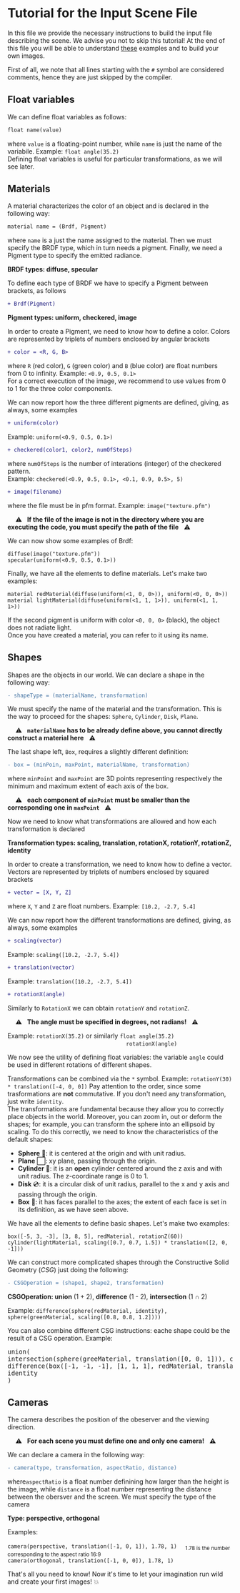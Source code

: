 # Tutorial for the Input Scene File

In this file we provide the necessary instructions to build the input file describing the scene. We advise you not to skip this tutorial! At the end of this file you will be able to understand [these](https://github.com/simoneboscolo99/5K_JFS/tree/master/5K_JFS/Examples) examples and to build your own images. 

First of all, we note that all lines starting with the `#` symbol are considered comments, hence they are just skipped by the compiler. 

## Float variables

We can define float variables as follows:
```diff
float name(value)
``` 
where `value` is a floating-point number, while `name` is just the name of the variabile. Example: `float angle(35.2)` <br/>
Defining float variables is useful for particular transformations, as we will see later.

## Materials

A material characterizes the color of an object and is declared in the following way: 
```diff
material name = (Brdf, Pigment)
```
where `name` is a just the name assigned to the material. Then we must specify the BRDF type, which in turn needs a pigment. Finally, we need a Pigment type to specify the emitted radiance.

**BRDF types: diffuse, specular**

To define each type of BRDF we have to specify a Pigment between brackets, as follows
```diff
+ Brdf(Pigment)
```
**Pigment types: uniform, checkered, image**

In order to create a Pigment, we need to know how to define a color. Colors are represented by triplets of numbers enclosed by angular brackets
```diff
+ color = <R, G, B>
```
where `R` (red color), `G` (green color) and `B` (blue color) are float numbers from 0 to infinity. Example: `<0.9, 0.5, 0.1>` <br/>
For a correct execution of the image, we recommend to use values from 0 to 1 for the three color components.

We can now report how the three different pigments are defined, giving, as always, some examples
```diff
+ uniform(color)
```
Example: `uniform(<0.9, 0.5, 0.1>)`
```diff
+ checkered(color1, color2, numOfSteps)
```
where `numOfSteps` is the number of interations (integer) of the checkered pattern. <br/> Example: `checkered(<0.9, 0.5, 0.1>, <0.1, 0.9, 0.5>, 5)`
```diff
+ image(filename)
```
where the file must be in pfm format. Example: `image("texture.pfm")`

&emsp; ⚠️ &nbsp; **If the file of the image is not in the directory where you are executing the code, you must specify the path of the file** &nbsp; ⚠️

We can now show some examples of Brdf:

`diffuse(image("texture.pfm"))` <br/>
`specular(uniform(<0.9, 0.5, 0.1>))`

Finally, we have all the elements to define materials. Let's make two examples:

`material redMaterial(diffuse(uniform(<1, 0, 0>)), uniform(<0, 0, 0>))` <br/>
`material lightMaterial(diffuse(uniform(<1, 1, 1>)), uniform(<1, 1, 1>))`

If the second pigment is uniform with color `<0, 0, 0>` (black), the object does not radiate light. <br/> Once you have created a material, you can refer to it using its name.

## Shapes

Shapes are the objects in our world. We can declare a shape in the following way:
```diff
- shapeType = (materialName, transformation) 
```
We must specify the name of the material and the transformation. This is the way to proceed for the shapes: `Sphere`, `Cylinder`, `Disk`, `Plane`. 

&emsp; ⚠️ &nbsp; **`materialName` has to be already define above, you cannot directly construct a material here** &nbsp; ⚠️

The last shape left, `Box`, requires a slightly different definition:
```diff
- box = (minPoin, maxPoint, materialName, transformation)
```
where `minPoint` and `maxPoint` are 3D points representing respectively the minimum and maximum extent of each axis of the box.

&emsp; ⚠️ &nbsp; **each component of `minPoint` must be smaller than the corresponding one in `maxPoint`** &nbsp; ⚠️

Now we need to know what transformations are allowed and how each transformation is declared

**Transformation types:  scaling, translation, rotationX, rotationY, rotationZ, identity**

In order to create a transformation, we need to know how to define a vector. Vectors are represented by triplets of numbers enclosed by squared brackets
```diff
+ vector = [X, Y, Z]
```
where `X`, `Y` and `Z` are float numbers. Example: `[10.2, -2.7, 5.4]`

We can now report how the different transformations are defined, giving, as always, some examples
```diff
+ scaling(vector)
```
Example: `scaling([10.2, -2.7, 5.4])`
```diff
+ translation(vector)
```
Example: `translation([10.2, -2.7, 5.4])`
```diff
+ rotationX(angle)
```
Similarly to `RotationX` we can obtain `rotationY` and `rotationZ`. 

&emsp; ⚠️ &nbsp; **The angle must be specified in degrees, not radians!** &nbsp; ⚠️

Example: `rotationX(35.2)` or similarly `float angle(35.2)` <br/> 
&emsp; &emsp; &emsp; &emsp; &emsp; &emsp; &emsp; &emsp; &emsp; &emsp; &emsp; &emsp; &emsp; &emsp; &nbsp; &thinsp; `rotationX(angle)`

We now see the utility of defining float variables: the variable `angle` could be used in different rotations of different shapes. 

Transformations can be combined via the `*` symbol. Example: `rotationY(30) * translation([-4, 0, 0])` Pay attention to the order, since some trasformations are **not** commutative. If you don't need any transformation, just write `identity`. <br/>
The transformations are fundamental because they allow you to correctly place objects in the world. Moreover, you can zoom in, out or deform the shapes; for example, you can transform the sphere into an ellipsoid by scaling. To do this correctly, we need to know the characteristics of the default shapes:

- **Sphere** 🎱: it is centered at the origin and with unit radius.
- **Plane** ⬜: xy plane, passing through the origin.
- **Cylinder** 🎩: it is an **open** cylinder centered around the z axis and with unit radius. The z-coordinate range is 0 to 1.
- **Disk** 💿: it is a circular disk of unit radius, parallel to the x and y axis and passing through the origin.
- **Box** 🎁: it has faces parallel to the axes; the extent of each face is set in its definition, as we have seen above.

We have all the elements to define basic shapes. Let's make two examples:

`box([-5, 3, -3], [3, 8, 5], redMaterial, rotationZ(60))` <br/>
`cylinder(lightMaterial, scaling([0.7, 0.7, 1.5]) * translation([2, 0, -1]))`

We can construct more complicated shapes through the Constructive Solid Geometry (*CSG*) just doing the following:
```diff
- CSGOperation = (shape1, shape2, transformation)
```
**CSGOperation: union** (1 + 2), **difference** (1 - 2), **intersection** (1 ∩ 2)

Example: `difference(sphere(redMaterial, identity), sphere(greenMaterial, scaling([0.8, 0.8, 1.2])))`

You can also combine different CSG instructions: eache shape could be the result of a CSG operation. Example: 
<pre>
union( 
intersection(sphere(greeMaterial, translation([0, 0, 1])), cylinder(greenMaterial, identity), identity), 
difference(box([-1, -1, -1], [1, 1, 1], redMaterial, translation([0, 0, 1])), disk(redMaterial, identity), identity), 
identity
) </pre>

## Cameras

The camera describes the position of the obeserver and the viewing direction. 

&emsp; ⚠️ &nbsp; **For each scene you must define one and only one camera!** &nbsp; ⚠️

We can declare a camera in the following way:

```diff
- camera(type, transformation, aspectRatio, distance)
```

where`aspectRatio` is a float number definining how larger than the height is the image, while `distance` is a float number representing the distance between the obersver and the screen. We must specify the type of the camera

**Type: perspective, orthogonal**

Examples:
 
`camera(perspective, translation([-1, 0, 1]), 1.78, 1)` <sub> &emsp;   1.78 is the number corresponding to the aspect ratio 16:9 </sub> <br/>
`camera(orthogonal, translation([-1, 0, 0]), 1.78, 1)`

That's all you need to know! Now it's time to let your imagination run wild and create your first images! 💥
